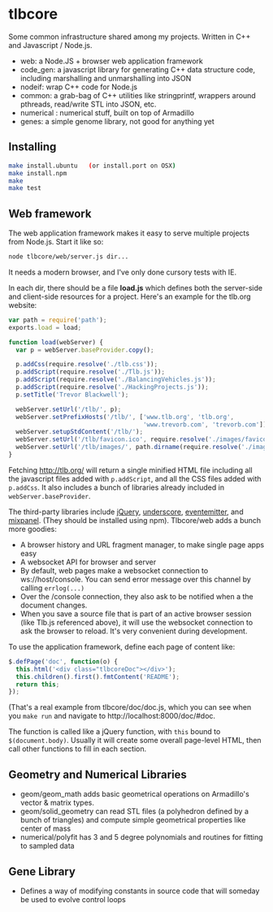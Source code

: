 # tlbcore

Some common infrastructure shared among my projects. Written in C++ and Javascript / Node.js.

  * web: a Node.JS + browser web application framework
  * code_gen: a javascript library for generating C++ data structure code, including
    marshalling and unmarshalling into JSON
  * nodeif: wrap C++ code for Node.js
  * common: a grab-bag of C++ utilities like stringprintf, wrappers around pthreads, read/write STL into JSON, etc.
  * numerical : numerical stuff, built on top of Armadillo
  * genes: a simple genome library, not good for anything yet


Installing
--
```sh
make install.ubuntu   (or install.port on OSX)
make install.npm
make
make test
```
Web framework
--

The web application framework makes it easy to serve multiple projects from Node.js.
Start it like so:

```sh
node tlbcore/web/server.js dir...
```

It needs a modern browser, and I've only done cursory tests with IE.

In each dir, there should be a file **load.js** which defines both the server-side and client-side resources for a project. Here's an example for the tlb.org website:

```javascript
var path = require('path');
exports.load = load;

function load(webServer) {
  var p = webServer.baseProvider.copy();

  p.addCss(require.resolve('./tlb.css'));
  p.addScript(require.resolve('./Tlb.js'));
  p.addScript(require.resolve('./BalancingVehicles.js'));
  p.addScript(require.resolve('./HackingProjects.js'));
  p.setTitle('Trevor Blackwell');

  webServer.setUrl('/tlb/', p);
  webServer.setPrefixHosts('/tlb/', ['www.tlb.org', 'tlb.org', 
                                     'www.trevorb.com', 'trevorb.com']);
  webServer.setupStdContent('/tlb/');
  webServer.setUrl('/tlb/favicon.ico', require.resolve('./images/favicon.ico'));
  webServer.setUrl('/tlb/images/', path.dirname(require.resolve('./images')));
}
```
 
Fetching http://tlb.org/ will return a single minified HTML file including all the javascript files added with `p.addScript`, and all the CSS files added with `p.addCss`. It also includes a bunch of libraries already included in `webServer.baseProvider`.

The third-party libraries include [jQuery](http://www.jquery.com/), [underscore](http://underscorejs.org), [eventemitter](https://www.npmjs.org/package/eventemitter), and [mixpanel](http://www.mixpanel.com). (They should be installed using npm). Tlbcore/web adds a bunch more goodies:

 * A browser history and URL fragment manager, to make single page apps easy
 * A websocket API for browser and server
 * By default, web pages make a websocket connection to ws://host/console. You can send error message over this channel by calling `errlog(...)`
 * Over the /console connection, they also ask to be notified when a the document changes.
 * When you save a source file that is part of an active browser session (like Tlb.js referenced above), it will use the websocket connection to ask the browser to reload. It's very convenient during development.

To use the application framework, define each page of content like:
  
```javascript
$.defPage('doc', function(o) {
  this.html('<div class="tlbcoreDoc"></div>');
  this.children().first().fmtContent('README');
  return this;
});
```

(That's a real example from tlbcore/doc/doc.js, which you can see when you `make run` and navigate to http://localhost:8000/doc/#doc.

The function is called like a jQuery function, with `this` bound to `$(document.body)`. Usually it will create some overall page-level HTML, then call other functions to fill in each section.


Geometry and Numerical Libraries
--
 * geom/geom_math adds basic geometrical operations on Armadillo's vector & matrix types.
 * geom/solid_geometry can read STL files (a polyhedron defined by a bunch of triangles) and compute simple geometrical properties like center of mass
 * numerical/polyfit has 3 and 5 degree polynomials and routines for fitting to sampled data


Gene Library
--
 * Defines a way of modifying constants in source code that will someday be used to evolve control loops



